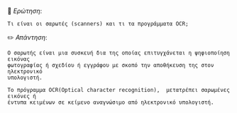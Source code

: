 📌 *Ερώτηση*:  

`Τι είναι οι σαρωτές (scanners) και τι τα προγράμματα OCR;`

✏️ *Απάντηση*:  

```
Ο σαρωτής είναι μια συσκευή δια της οποίας επιτυγχάνεται η ψηφιοποίηση εικόνας 
φωτογραφίας ή σχεδίου ή εγγράφου με σκοπό την αποθήκευση της στον ηλεκτρονικό
υπολογιστή.

Το πρόγραμμα OCR(Optical character recognition),  μετατρέπει σαρωμένες εικόνες ή 
έντυπα κειμένων σε κείμενο αναγνώσιμο από ηλεκτρονικό υπολογιστή. 
```
